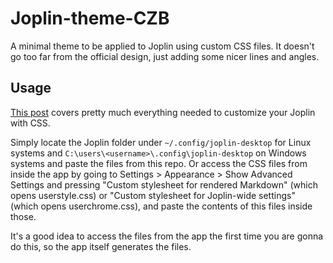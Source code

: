 # Joplin-theme-CZB
A minimal theme to be applied to Joplin using custom CSS files. It doesn't go too far from the official design, just adding some nicer lines and angles.

## Usage
[This post](https://discourse.joplinapp.org/t/introduction-to-customising-joplin-userchrome-css-userstyle-css/21370) covers pretty much everything needed to customize your Joplin with CSS.

Simply locate the Joplin folder under `~/.config/joplin-desktop` for Linux systems and `C:\users\<username>\.config\joplin-desktop` on Windows systems and paste the files from this repo. Or access the CSS files from inside the app by going to Settings > Appearance > Show Advanced Settings and pressing "Custom stylesheet for rendered Markdown" (which opens userstyle.css) or "Custom stylesheet for Joplin-wide settings" (which opens userchrome.css), and paste the contents of this files inside those.

It's a good idea to access the files from the app the first time you are gonna do this, so the app itself generates the files.
